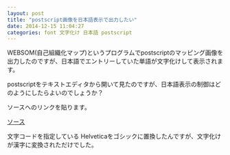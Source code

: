 ```yaml
---
layout: post
title: "postscript画像を日本語表示で出力したい"
date: 2014-12-15 11:04:27
categories: font 文字化け 日本語 postscript
---
```

<p>WEBSOM(自己組織化マップ)というプログラムでpostscriptのマッピング画像を出力したのですが、日本語でエントリーしていた単語が文字化けして表示されます。</p>

<p>postscriptをテキストエディタから開いて見たのですが、日本語表示の制御はどのようにしたらよいのでしょうか？</p>

<p>ソースへのリンクを貼ります。</p>

<p><a href="https://gist.github.com/anonymous/177b0057011e2f5cc81d#file-websom-ps" rel="nofollow">ソース</a></p>

<p>文字コードを指定している
Helveticaをゴシックに置換したんですが、文字化けが漢字に変換されただけでした。</p>
